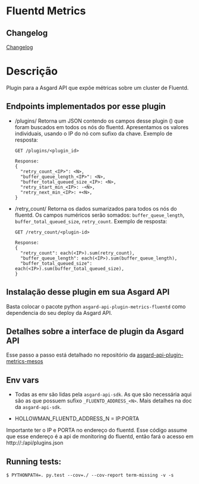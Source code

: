 # Fluentd Metrics

## Changelog

  [Changelog](./CHANGELOG.md)


# Descrição

Plugin para a Asgard API que expõe métricas sobre um cluster de Fluentd.

## Endpoints implementados por esse plugin

* /plugins/<plugin-id>
    Retorna um JSON contendo os campos desse plugin (<plugin-id>) que foram buscados em todos os nós do fluentd.
    Apresentamos os valores individuais, usando o IP do nó com sufixo da chave.
    Exemplo de resposta:
    ```
    GET /plugins/<plugin_id>

    Response:
    {
      "retry_count_<IP>": <N>,
      "buffer_queue_length_<IP>": <N>,
      "buffer_total_queued_size_<IP>: <N>,
      "retry_start_min_<IP>: -<N>,
      "retry_next_min_<IP>: +<N>,
    }
    ```
* /retry_count/<plugin-id>
    Retorna os dados sumarizados para todos os nós do fluentd.
    Os campos numéricos serão somados: `buffer_queue_length`, `buffer_total_queued_size`, `retry_count`. 
    Exemplo de resposta:
    ```
    GET /retry_count/<plugin-id>

    Response:
    {
      "retry_count": each(<IP>).sum(retry_count),
      "buffer_queue_length": each(<IP>).sum(buffer_queue_length),
      "buffer_total_queued_size": each(<IP>).sum(buffer_total_queued_size),
    }
    ```

## Instalação desse plugin em sua Asgard API

Basta colocar o pacote python `asgard-api-plugin-metrics-fluentd` como dependencia do seu deploy da Asgard API.

## Detalhes sobre a interface de plugin da Asgard API

Esse passo a passo está detalhado no repositório da [asgard-api-plugin-metrics-mesos](https://github.com/B2W-BIT/asgard-api-plugin-metrics-mesos)

## Env vars
* Todas as env são lidas pela `asgard-api-sdk`. As que são necessária aqui são 
as que possuem sufixo `_FLUENTD_ADDRESS_<N>`. Mais detalhes na doc da `asgard-api-sdk`.


* HOLLOWMAN_FLUENTD_ADDRESS_N = IP:PORTA

Importante ter o IP e PORTA no endereço do fluentd. Esse código assume que esse endereço é a api
de monitoring do fluentd, então fará o acesso em http://<IP>:<PORTA>/api/plugins.json

## Running tests:
`$ PYTHONPATH=. py.test --cov=./ --cov-report term-missing -v -s`
